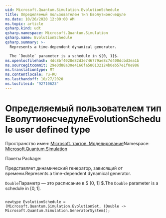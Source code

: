 ```yaml
---
uid: Microsoft.Quantum.Simulation.EvolutionSchedule
title: Определяемый пользователем тип Еволутионсчедуле
ms.date: 10/26/2020 12:00:00 AM
ms.topic: article
qsharp.kind: udt
qsharp.namespace: Microsoft.Quantum.Simulation
qsharp.name: EvolutionSchedule
qsharp.summary: >-
  Represents a time-dependent dynamical generator.

  The `Double` parameter is a schedule in $[0, 1]$.
ms.openlocfilehash: 4dc8bf4028e82d3e746779ae8c7d400dcbd3ea1b
ms.sourcegitcommit: 29e0d88a30e4166fa580132124b0eb57e1f0e986
ms.translationtype: MT
ms.contentlocale: ru-RU
ms.lasthandoff: 10/27/2020
ms.locfileid: "92710623"
---
```

# <a name="evolutionschedule-user-defined-type"></a><span data-ttu-id="a58d9-102">Определяемый пользователем тип Еволутионсчедуле</span><span class="sxs-lookup"><span data-stu-id="a58d9-102">EvolutionSchedule user defined type</span></span>

<span data-ttu-id="a58d9-103">Пространство имен: [Microsoft. тактов. Моделирование](xref:Microsoft.Quantum.Simulation)</span><span class="sxs-lookup"><span data-stu-id="a58d9-103">Namespace: [Microsoft.Quantum.Simulation](xref:Microsoft.Quantum.Simulation)</span></span>

<span data-ttu-id="a58d9-104">Пакеты [](https://nuget.org/packages/)</span><span class="sxs-lookup"><span data-stu-id="a58d9-104">Package: [](https://nuget.org/packages/)</span></span>


<span data-ttu-id="a58d9-105">Представляет динамический генератор, зависящий от времени.</span><span class="sxs-lookup"><span data-stu-id="a58d9-105">Represents a time-dependent dynamical generator.</span></span>

<span data-ttu-id="a58d9-106">`Double`Параметр — это расписание в $ [0, 1] $.</span><span class="sxs-lookup"><span data-stu-id="a58d9-106">The `Double` parameter is a schedule in $[0, 1]$.</span></span>

```qsharp

newtype EvolutionSchedule = (Microsoft.Quantum.Simulation.EvolutionSet, (Double -> Microsoft.Quantum.Simulation.GeneratorSystem));
```

